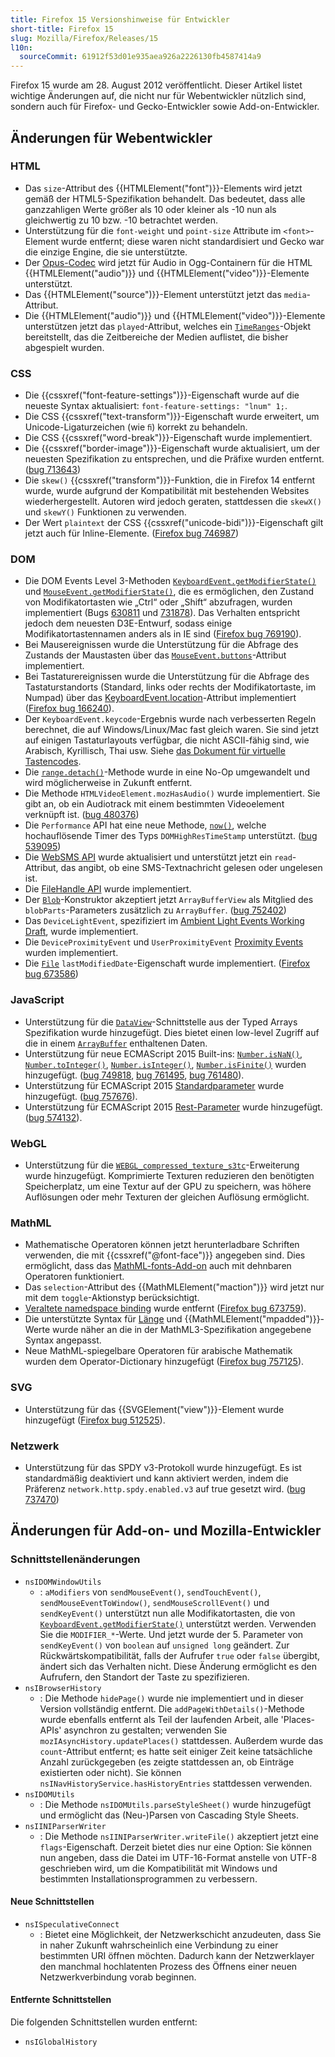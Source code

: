 ```yaml
---
title: Firefox 15 Versionshinweise für Entwickler
short-title: Firefox 15
slug: Mozilla/Firefox/Releases/15
l10n:
  sourceCommit: 61912f53d01e935aea926a2226130fb4587414a9
---
```


Firefox 15 wurde am 28. August 2012 veröffentlicht. Dieser Artikel listet wichtige Änderungen auf, die nicht nur für Webentwickler nützlich sind, sondern auch für Firefox- und Gecko-Entwickler sowie Add-on-Entwickler.

## Änderungen für Webentwickler

### HTML

- Das `size`-Attribut des {{HTMLElement("font")}}-Elements wird jetzt gemäß der HTML5-Spezifikation behandelt. Das bedeutet, dass alle ganzzahligen Werte größer als 10 oder kleiner als -10 nun als gleichwertig zu 10 bzw. -10 betrachtet werden.
- Unterstützung für die `font-weight` und `point-size` Attribute im `<font>`-Element wurde entfernt; diese waren nicht standardisiert und Gecko war die einzige Engine, die sie unterstützte.
- Der [Opus-Codec](https://www.opus-codec.org/) wird jetzt für Audio in Ogg-Containern für die HTML {{HTMLElement("audio")}} und {{HTMLElement("video")}}-Elemente unterstützt.
- Das {{HTMLElement("source")}}-Element unterstützt jetzt das `media`-Attribut.
- Die {{HTMLElement("audio")}} und {{HTMLElement("video")}}-Elemente unterstützen jetzt das `played`-Attribut, welches ein [`TimeRanges`](/de/docs/Web/API/TimeRanges)-Objekt bereitstellt, das die Zeitbereiche der Medien auflistet, die bisher abgespielt wurden.

### CSS

- Die {{cssxref("font-feature-settings")}}-Eigenschaft wurde auf die neueste Syntax aktualisiert: `font-feature-settings: "lnum" 1;`.
- Die CSS {{cssxref("text-transform")}}-Eigenschaft wurde erweitert, um Unicode-Ligaturzeichen (wie `ﬁ`) korrekt zu behandeln.
- Die CSS {{cssxref("word-break")}}-Eigenschaft wurde implementiert.
- Die {{cssxref("border-image")}}-Eigenschaft wurde aktualisiert, um der neuesten Spezifikation zu entsprechen, und die Präfixe wurden entfernt. ([bug 713643](https://bugzil.la/713643))
- Die `skew()` {{cssxref("transform")}}-Funktion, die in Firefox 14 entfernt wurde, wurde aufgrund der Kompatibilität mit bestehenden Websites wiederhergestellt. Autoren wird jedoch geraten, stattdessen die `skewX()` und `skewY()` Funktionen zu verwenden.
- Der Wert `plaintext` der CSS {{cssxref("unicode-bidi")}}-Eigenschaft gilt jetzt auch für Inline-Elemente. ([Firefox bug 746987](https://bugzil.la/746987))

### DOM

- Die DOM Events Level 3-Methoden [`KeyboardEvent.getModifierState()`](/de/docs/Web/API/KeyboardEvent/getModifierState) und [`MouseEvent.getModifierState()`](/de/docs/Web/API/MouseEvent/getModifierState), die es ermöglichen, den Zustand von Modifikatortasten wie „Ctrl“ oder „Shift“ abzufragen, wurden implementiert (Bugs [630811](https://bugzil.la/630811) und [731878](https://bugzil.la/731878)). Das Verhalten entspricht jedoch dem neuesten D3E-Entwurf, sodass einige Modifikatortastennamen anders als in IE sind ([Firefox bug 769190](https://bugzil.la/769190)).
- Bei Mausereignissen wurde die Unterstützung für die Abfrage des Zustands der Maustasten über das [`MouseEvent.buttons`](/de/docs/Web/API/MouseEvent)-Attribut implementiert.
- Bei Tastaturereignissen wurde die Unterstützung für die Abfrage des Tastaturstandorts (Standard, links oder rechts der Modifikatortaste, im Numpad) über das [KeyboardEvent.location](/de/docs/Web/API/KeyboardEvent/location)-Attribut implementiert ([Firefox bug 166240](https://bugzil.la/166240)).
- Der `KeyboardEvent.keycode`-Ergebnis wurde nach verbesserten Regeln berechnet, die auf Windows/Linux/Mac fast gleich waren. Sie sind jetzt auf einigen Tastaturlayouts verfügbar, die nicht ASCII-fähig sind, wie Arabisch, Kyrillisch, Thai usw. Siehe [das Dokument für virtuelle Tastencodes](/de/docs/Web/API/UI_Events/Keyboard_event_key_values).
- Die [`range.detach()`](/de/docs/Web/API/Range/detach)-Methode wurde in eine No-Op umgewandelt und wird möglicherweise in Zukunft entfernt.
- Die Methode `HTMLVideoElement.mozHasAudio()` wurde implementiert. Sie gibt an, ob ein Audiotrack mit einem bestimmten Videoelement verknüpft ist. ([bug 480376](https://bugzil.la/480376))
- Die `Performance` API hat eine neue Methode, [`now()`](/de/docs/Web/API/Performance/now), welche hochauflösende Timer des Typs `DOMHighResTimeStamp` unterstützt. ([bug 539095](https://bugzil.la/539095))
- Die [WebSMS API](https://web.archive.org/web/20210620092659/https://developer.mozilla.org/de/docs/Archive/B2G_OS/API/Mobile_Messaging_API) wurde aktualisiert und unterstützt jetzt ein `read`-Attribut, das angibt, ob eine SMS-Textnachricht gelesen oder ungelesen ist.
- Die [FileHandle API](https://wiki.mozilla.org/WebAPI/FileHandleAPI) wurde implementiert.
- Der [`Blob`](/de/docs/Web/API/Blob)-Konstruktor akzeptiert jetzt `ArrayBufferView` als Mitglied des `blobParts`-Parameters zusätzlich zu `ArrayBuffer`. ([bug 752402](https://bugzil.la/752402))
- Das `DeviceLightEvent`, spezifiziert im [Ambient Light Events Working Draft](https://w3c.github.io/ambient-light/), wurde implementiert.
- Die `DeviceProximityEvent` und `UserProximityEvent` [Proximity Events](https://w3c.github.io/proximity/) wurden implementiert.
- Die [`File`](/de/docs/Web/API/File) `lastModifiedDate`-Eigenschaft wurde implementiert. ([Firefox bug 673586](https://bugzil.la/673586))

### JavaScript

- Unterstützung für die [`DataView`](/de/docs/Web/JavaScript/Reference/Global_Objects/DataView)-Schnittstelle aus der Typed Arrays Spezifikation wurde hinzugefügt. Dies bietet einen low-level Zugriff auf die in einem [`ArrayBuffer`](/de/docs/Web/JavaScript/Reference/Global_Objects/ArrayBuffer) enthaltenen Daten.
- Unterstützung für neue ECMAScript 2015 Built-ins: [`Number.isNaN()`](/de/docs/Web/JavaScript/Reference/Global_Objects/Number/isNaN), [`Number.toInteger()`](https://web.archive.org/web/20200204124547/https://developer.mozilla.org/de/docs/Web/JavaScript/Reference/Global_Objects/Number/toInteger), [`Number.isInteger()`](/de/docs/Web/JavaScript/Reference/Global_Objects/Number/isInteger), [`Number.isFinite()`](/de/docs/Web/JavaScript/Reference/Global_Objects/Number/isFinite) wurden hinzugefügt. ([bug 749818](https://bugzil.la/749818), [bug 761495](https://bugzil.la/761495), [bug 761480](https://bugzil.la/749818)).
- Unterstützung für ECMAScript 2015 [Standardparameter](/de/docs/Web/JavaScript/Reference/Functions/Default_parameters) wurde hinzugefügt. ([bug 757676](https://bugzil.la/757676)).
- Unterstützung für ECMAScript 2015 [Rest-Parameter](/de/docs/Web/JavaScript/Reference/Functions/rest_parameters) wurde hinzugefügt. ([bug 574132](https://bugzil.la/574132)).

### WebGL

- Unterstützung für die [`WEBGL_compressed_texture_s3tc`](/de/docs/Web/API/WEBGL_compressed_texture_s3tc)-Erweiterung wurde hinzugefügt. Komprimierte Texturen reduzieren den benötigten Speicherplatz, um eine Textur auf der GPU zu speichern, was höhere Auflösungen oder mehr Texturen der gleichen Auflösung ermöglicht.

### MathML

- Mathematische Operatoren können jetzt herunterladbare Schriften verwenden, die mit {{cssxref("@font-face")}} angegeben sind. Dies ermöglicht, dass das [MathML-fonts-Add-on](https://addons.mozilla.org/en-US/firefox/addon/mathml-fonts/) auch mit dehnbaren Operatoren funktioniert.
- Das `selection`-Attribut des {{MathMLElement("maction")}} wird jetzt nur mit dem `toggle`-Aktionstyp berücksichtigt.
- [Veraltete namedspace binding](https://www.w3.org/TR/MathML3/chapter3.html#id.3.3.4.2.1) wurde entfernt ([Firefox bug 673759](https://bugzil.la/673759)).
- Die unterstützte Syntax für [Länge](/de/docs/Web/MathML/Reference/Values) und {{MathMLElement("mpadded")}}-Werte wurde näher an die in der MathML3-Spezifikation angegebene Syntax angepasst.
- Neue MathML-spiegelbare Operatoren für arabische Mathematik wurden dem Operator-Dictionary hinzugefügt ([Firefox bug 757125](https://bugzil.la/757125)).

### SVG

- Unterstützung für das {{SVGElement("view")}}-Element wurde hinzugefügt ([Firefox bug 512525](https://bugzil.la/512525)).

### Netzwerk

- Unterstützung für das SPDY v3-Protokoll wurde hinzugefügt. Es ist standardmäßig deaktiviert und kann aktiviert werden, indem die Präferenz `network.http.spdy.enabled.v3` auf true gesetzt wird. ([bug 737470](https://bugzil.la/737470))

## Änderungen für Add-on- und Mozilla-Entwickler

### Schnittstellenänderungen

- `nsIDOMWindowUtils`
  - : `aModifiers` von `sendMouseEvent()`, `sendTouchEvent()`, `sendMouseEventToWindow()`, `sendMouseScrollEvent()` und `sendKeyEvent()` unterstützt nun alle Modifikatortasten, die von [`KeyboardEvent.getModifierState()`](/de/docs/Web/API/KeyboardEvent/getModifierState) unterstützt werden. Verwenden Sie die `MODIFIER_*`-Werte. Und jetzt wurde der 5. Parameter von `sendKeyEvent()` von `boolean` auf `unsigned long` geändert. Zur Rückwärtskompatibilität, falls der Aufrufer `true` oder `false` übergibt, ändert sich das Verhalten nicht. Diese Änderung ermöglicht es den Aufrufern, den Standort der Taste zu spezifizieren.
- `nsIBrowserHistory`
  - : Die Methode `hidePage()` wurde nie implementiert und in dieser Version vollständig entfernt. Die `addPageWithDetails()`-Methode wurde ebenfalls entfernt als Teil der laufenden Arbeit, alle 'Places-APIs' asynchron zu gestalten; verwenden Sie `mozIAsyncHistory.updatePlaces()` stattdessen. Außerdem wurde das `count`-Attribut entfernt; es hatte seit einiger Zeit keine tatsächliche Anzahl zurückgegeben (es zeigte stattdessen an, ob Einträge existierten oder nicht). Sie können `nsINavHistoryService.hasHistoryEntries` stattdessen verwenden.
- `nsIDOMUtils`
  - : Die Methode `nsIDOMUtils.parseStyleSheet()` wurde hinzugefügt und ermöglicht das (Neu-)Parsen von Cascading Style Sheets.
- `nsIINIParserWriter`
  - : Die Methode `nsIINIParserWriter.writeFile()` akzeptiert jetzt eine `flags`-Eigenschaft. Derzeit bietet dies nur eine Option: Sie können nun angeben, dass die Datei im UTF-16-Format anstelle von UTF-8 geschrieben wird, um die Kompatibilität mit Windows und bestimmten Installationsprogrammen zu verbessern.

#### Neue Schnittstellen

- `nsISpeculativeConnect`
  - : Bietet eine Möglichkeit, der Netzwerkschicht anzudeuten, dass Sie in naher Zukunft wahrscheinlich eine Verbindung zu einer bestimmten URI öffnen möchten. Dadurch kann der Netzwerklayer den manchmal hochlatenten Prozess des Öffnens einer neuen Netzwerkverbindung vorab beginnen.

#### Entfernte Schnittstellen

Die folgenden Schnittstellen wurden entfernt:

- `nsIGlobalHistory`
